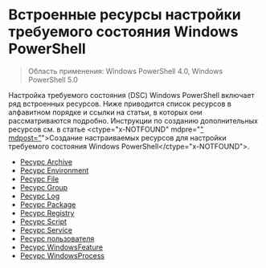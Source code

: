 # Встроенные ресурсы настройки требуемого состояния Windows PowerShell

> Область применения: Windows PowerShell 4.0, Windows PowerShell 5.0

Настройка требуемого состояния (DSC) Windows PowerShell включает ряд встроенных ресурсов. Ниже приводится список ресурсов в алфавитном порядке и ссылки на статьи, в которых они рассматриваются подробно. Инструкции по созданию дополнительных ресурсов см. в статье <ctype="x-NOTFOUND" mdpre="[" mdpost="](authoringResource.md)">Создание настраиваемых ресурсов для настройки требуемого состояния Windows PowerShell</ctype="x-NOTFOUND">.

* [Ресурс Archive](archiveResource.md)
* [Ресурс Environment](environmentResource.md)
* [Ресурс File](fileResource.md)
* [Ресурс Group](groupResource.md)
* [Ресурс Log](logResource.md)
* [Ресурс Package](PackageResource.md)
* [Ресурс Registry](registryResource.md)
* [Ресурс Script](scriptResource.md)
* [Ресурс Service](serviceResource.md)
* [Ресурс пользователя](userResource.md)
* [Ресурс WindowsFeature](windowsFeatureResource.md)
* [Ресурс WindowsProcess](windowsProcessResource.md)


<!--HONumber=Mar16_HO3-->


